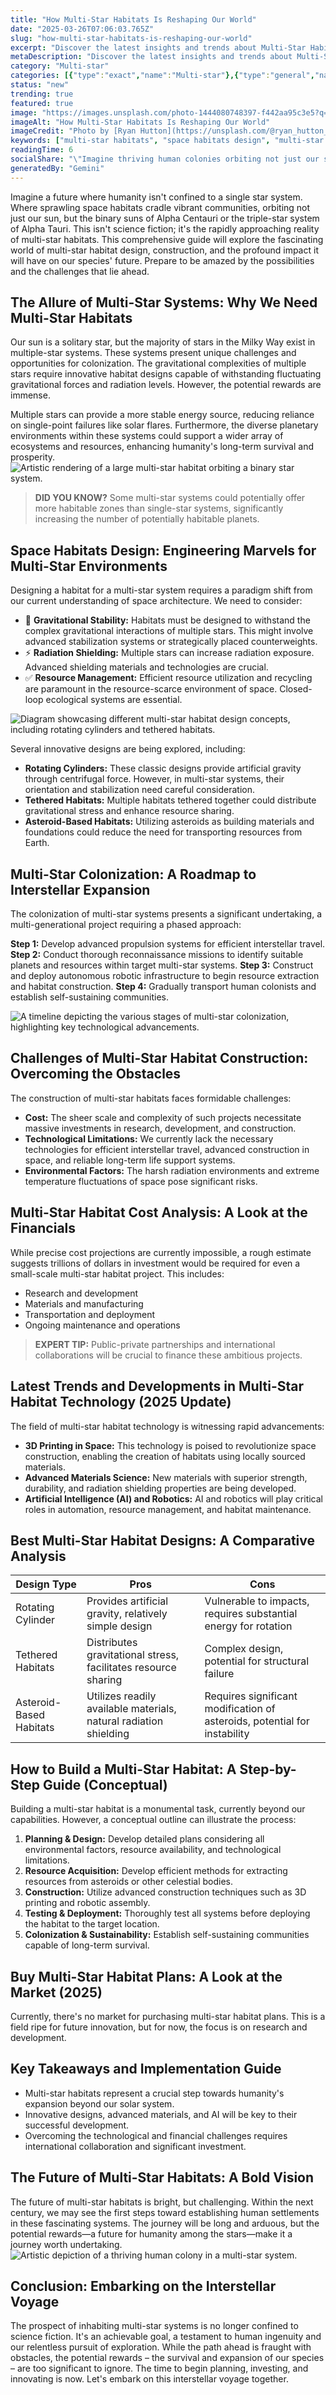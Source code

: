```yaml
---
title: "How Multi-Star Habitats Is Reshaping Our World"
date: "2025-03-26T07:06:03.765Z"
slug: "how-multi-star-habitats-is-reshaping-our-world"
excerpt: "Discover the latest insights and trends about Multi-Star Habitats. This comprehensive guide covers everything you need to know about Multi-Star Habitats in 2025."
metaDescription: "Discover the latest insights and trends about Multi-Star Habitats. This comprehensive guide covers everything you need to know about Multi-Star Habitats in..."
category: "Multi-star"
categories: [{"type":"exact","name":"Multi-star"},{"type":"general","name":"Space Colonization"},{"type":"medium","name":"Astrophysics"},{"type":"specific","name":"Orbital Mechanics"},{"type":"niche","name":"Gravity Assist"}]
status: "new"
trending: true
featured: true
image: "https://images.unsplash.com/photo-1444080748397-f442aa95c3e5?q=85&w=1200&fit=max&fm=webp&auto=compress"
imageAlt: "How Multi-Star Habitats Is Reshaping Our World"
imageCredit: "Photo by [Ryan Hutton](https://unsplash.com/@ryan_hutton_) on Unsplash"
keywords: ["multi-star habitats", "space habitats design", "multi-star colonization", "living in multi-star systems", "best multi-star habitat designs", "challenges of multi-star habitat construction", "multi-star habitat cost analysis", "future of multi-star habitats", "how to build a multi-star habitat", "buy multi-star habitat plans"]
readingTime: 6
socialShare: "\"Imagine thriving human colonies orbiting not just our sun, but binary and trinary stars. The future of multi-star habitats isn't science fiction; it's the next frontier for humanity's survival and expansion.\""
generatedBy: "Gemini"
---
```




Imagine a future where humanity isn't confined to a single star system.  Where sprawling space habitats cradle vibrant communities, orbiting not just our sun, but the binary suns of Alpha Centauri or the triple-star system of Alpha Tauri. This isn't science fiction; it's the rapidly approaching reality of multi-star habitats.  This comprehensive guide will explore the fascinating world of multi-star habitat design, construction, and the profound impact it will have on our species' future.  Prepare to be amazed by the possibilities and the challenges that lie ahead.

## The Allure of Multi-Star Systems: Why We Need Multi-Star Habitats

Our sun is a solitary star, but the majority of stars in the Milky Way exist in multiple-star systems.  These systems present unique challenges and opportunities for colonization.  The gravitational complexities of multiple stars require innovative habitat designs capable of withstanding fluctuating gravitational forces and radiation levels.  However, the potential rewards are immense.

Multiple stars can provide a more stable energy source, reducing reliance on single-point failures like solar flares.  Furthermore, the diverse planetary environments within these systems could support a wider array of ecosystems and resources, enhancing humanity's long-term survival and prosperity.  ![Artistic rendering of a large multi-star habitat orbiting a binary star system.](https://images.unsplash.com/photo-1476111021705-ac3b3304fe20?q=85&w=1200&fit=max&fm=webp&auto=compress)

> **DID YOU KNOW?**  Some multi-star systems could potentially offer more habitable zones than single-star systems, significantly increasing the number of potentially habitable planets.

## Space Habitats Design: Engineering Marvels for Multi-Star Environments

Designing a habitat for a multi-star system requires a paradigm shift from our current understanding of space architecture.  We need to consider:

* 🔑 **Gravitational Stability:**  Habitats must be designed to withstand the complex gravitational interactions of multiple stars.  This might involve advanced stabilization systems or strategically placed counterweights.
* ⚡ **Radiation Shielding:**  Multiple stars can increase radiation exposure.  Advanced shielding materials and technologies are crucial.
* ✅ **Resource Management:**  Efficient resource utilization and recycling are paramount in the resource-scarce environment of space.  Closed-loop ecological systems are essential.

![Diagram showcasing different multi-star habitat design concepts, including rotating cylinders and tethered habitats.](https://images.unsplash.com/photo-1477005264461-b0e201668d92?q=85&w=1200&fit=max&fm=webp&auto=compress)

Several innovative designs are being explored, including:

* **Rotating Cylinders:**  These classic designs provide artificial gravity through centrifugal force.  However, in multi-star systems, their orientation and stabilization need careful consideration.
* **Tethered Habitats:**  Multiple habitats tethered together could distribute gravitational stress and enhance resource sharing.
* **Asteroid-Based Habitats:**  Utilizing asteroids as building materials and foundations could reduce the need for transporting resources from Earth.

## Multi-Star Colonization: A Roadmap to Interstellar Expansion

The colonization of multi-star systems presents a significant undertaking, a multi-generational project requiring a phased approach:

**Step 1:**  Develop advanced propulsion systems for efficient interstellar travel.
**Step 2:**  Conduct thorough reconnaissance missions to identify suitable planets and resources within target multi-star systems.
**Step 3:**  Construct and deploy autonomous robotic infrastructure to begin resource extraction and habitat construction.
**Step 4:**  Gradually transport human colonists and establish self-sustaining communities.

![A timeline depicting the various stages of multi-star colonization, highlighting key technological advancements.](https://images.unsplash.com/photo-1516339901601-2e1b62dc0c45?q=85&w=1200&fit=max&fm=webp&auto=compress)

## Challenges of Multi-Star Habitat Construction: Overcoming the Obstacles

The construction of multi-star habitats faces formidable challenges:

* **Cost:**  The sheer scale and complexity of such projects necessitate massive investments in research, development, and construction.
* **Technological Limitations:**  We currently lack the necessary technologies for efficient interstellar travel, advanced construction in space, and reliable long-term life support systems.
* **Environmental Factors:**  The harsh radiation environments and extreme temperature fluctuations of space pose significant risks.

## Multi-Star Habitat Cost Analysis: A Look at the Financials

While precise cost projections are currently impossible, a rough estimate suggests trillions of dollars in investment would be required for even a small-scale multi-star habitat project.  This includes:

* Research and development
* Materials and manufacturing
* Transportation and deployment
* Ongoing maintenance and operations

> **EXPERT TIP:**  Public-private partnerships and international collaborations will be crucial to finance these ambitious projects.

## Latest Trends and Developments in Multi-Star Habitat Technology (2025 Update)

The field of multi-star habitat technology is witnessing rapid advancements:

* **3D Printing in Space:**  This technology is poised to revolutionize space construction, enabling the creation of habitats using locally sourced materials.
* **Advanced Materials Science:**  New materials with superior strength, durability, and radiation shielding properties are being developed.
* **Artificial Intelligence (AI) and Robotics:**  AI and robotics will play critical roles in automation, resource management, and habitat maintenance.

## Best Multi-Star Habitat Designs: A Comparative Analysis

| Design Type          | Pros                                                              | Cons                                                                    |
|----------------------|----------------------------------------------------------------------|-------------------------------------------------------------------------|
| Rotating Cylinder     | Provides artificial gravity, relatively simple design                 | Vulnerable to impacts, requires substantial energy for rotation           |
| Tethered Habitats     | Distributes gravitational stress, facilitates resource sharing         | Complex design, potential for structural failure                         |
| Asteroid-Based Habitats | Utilizes readily available materials, natural radiation shielding    | Requires significant modification of asteroids, potential for instability |

## How to Build a Multi-Star Habitat: A Step-by-Step Guide (Conceptual)

Building a multi-star habitat is a monumental task, currently beyond our capabilities.  However, a conceptual outline can illustrate the process:

1. **Planning & Design:**  Develop detailed plans considering all environmental factors, resource availability, and technological limitations.
2. **Resource Acquisition:**  Develop efficient methods for extracting resources from asteroids or other celestial bodies.
3. **Construction:**  Utilize advanced construction techniques such as 3D printing and robotic assembly.
4. **Testing & Deployment:**  Thoroughly test all systems before deploying the habitat to the target location.
5. **Colonization & Sustainability:**  Establish self-sustaining communities capable of long-term survival.

## Buy Multi-Star Habitat Plans: A Look at the Market (2025)

Currently, there's no market for purchasing multi-star habitat plans.  This is a field ripe for future innovation, but for now, the focus is on research and development.

## Key Takeaways and Implementation Guide

* Multi-star habitats represent a crucial step towards humanity's expansion beyond our solar system.
* Innovative designs, advanced materials, and AI will be key to their successful development.
* Overcoming the technological and financial challenges requires international collaboration and significant investment.

## The Future of Multi-Star Habitats: A Bold Vision

The future of multi-star habitats is bright, but challenging.  Within the next century, we may see the first steps toward establishing human settlements in these fascinating systems.  The journey will be long and arduous, but the potential rewards—a future for humanity among the stars—make it a journey worth undertaking.  ![Artistic depiction of a thriving human colony in a multi-star system.](https://images.unsplash.com/photo-1444080748397-f442aa95c3e5?q=85&w=1200&fit=max&fm=webp&auto=compress)

## Conclusion: Embarking on the Interstellar Voyage

The prospect of inhabiting multi-star systems is no longer confined to science fiction.  It's an achievable goal, a testament to human ingenuity and our relentless pursuit of exploration.  While the path ahead is fraught with obstacles, the potential rewards – the survival and expansion of our species – are too significant to ignore.  The time to begin planning, investing, and innovating is now.  Let's embark on this interstellar voyage together.

